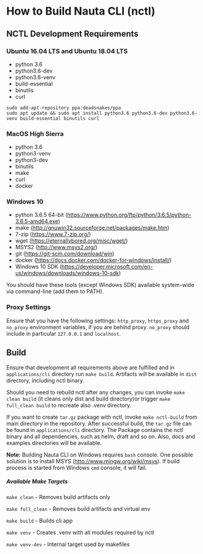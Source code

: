 # How to Build Nauta CLI (nctl)

## NCTL Development Requirements

### Ubuntu 16.04 LTS and Ubuntu 18.04 LTS

* python 3.6
* python3.6-dev
* python3.6-venv
* build-essential
* binutils
* curl

```
sudo add-apt-repository ppa:deadsnakes/ppa
sudo apt update && sudo apt install python3.6 python3.6-dev python3.6-venv build-essential binutils curl
```

### MacOS High Sierra
* python 3.6
* python3-venv
* python3-dev
* binutils
* make
* curl
* docker

### Windows 10
* python 3.6.5 64-bit (https://www.python.org/ftp/python/3.6.5/python-3.6.5-amd64.exe)
* make (http://gnuwin32.sourceforge.net/packages/make.htm)
* 7-zip (https://www.7-zip.org/)
* wget (https://eternallybored.org/misc/wget/)
* MSYS2 (http://www.msys2.org/)
* git (https://git-scm.com/download/win)
* docker (https://docs.docker.com/docker-for-windows/install/)
* Windows 10 SDK (https://developer.microsoft.com/en-us/windows/downloads/windows-10-sdk)

You should have these tools (except Windows SDK) available system-wide via command-line (add them to PATH).

### Proxy Settings

Ensure that you have the following settings: `http_proxy`, `https_proxy` and `no_proxy` environment variables, if you are behind proxy. `no_proxy` should include in particular `127.0.0.1` and `localhost`.

## Build

Ensure that development all requirements above are fulfilled and in `applications/cli` directory run `make build`.
Artifacts will be available in `dist` directory, including nctl binary.

Should you need to rebuild nctl after any changes, you can invoke `make clean build` (it cleans only dist and build directory)or trigger `make full_clean build` to recreate also .venv directory.

If you want to create `tar.gz` package with nctl, invoke `make nctl-build` from main directory in the repository.
After successful build, the `tar.gz` file can be found in `applications/cli` directory. The Package contains the nctl binary and all dependencies, such as helm, draft and so on. Also, docs and examples directories will be available.

**Note:** Building Nauta CLI on Windows requires `bash` console. One possible solution is to install MSYS (http://www.mingw.org/wiki/msys). If build process is started from Windows `cmd` console, it will fail. 

##### Available Make Targets

`make clean` - Removes build artifacts only

`make full_clean` - Removes build artifacts and virtual env

`make build` - Builds cli app

`make venv` - Creates .venv with all modules required by nctl

`make venv-dev` - Internal target used by makefiles



